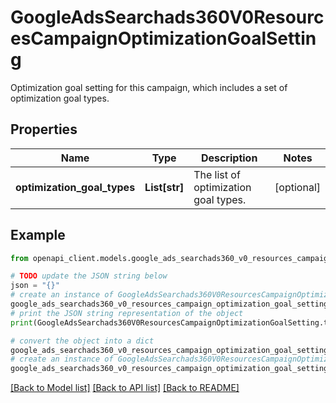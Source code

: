 # GoogleAdsSearchads360V0ResourcesCampaignOptimizationGoalSetting

Optimization goal setting for this campaign, which includes a set of optimization goal types.

## Properties

Name | Type | Description | Notes
------------ | ------------- | ------------- | -------------
**optimization_goal_types** | **List[str]** | The list of optimization goal types. | [optional] 

## Example

```python
from openapi_client.models.google_ads_searchads360_v0_resources_campaign_optimization_goal_setting import GoogleAdsSearchads360V0ResourcesCampaignOptimizationGoalSetting

# TODO update the JSON string below
json = "{}"
# create an instance of GoogleAdsSearchads360V0ResourcesCampaignOptimizationGoalSetting from a JSON string
google_ads_searchads360_v0_resources_campaign_optimization_goal_setting_instance = GoogleAdsSearchads360V0ResourcesCampaignOptimizationGoalSetting.from_json(json)
# print the JSON string representation of the object
print(GoogleAdsSearchads360V0ResourcesCampaignOptimizationGoalSetting.to_json())

# convert the object into a dict
google_ads_searchads360_v0_resources_campaign_optimization_goal_setting_dict = google_ads_searchads360_v0_resources_campaign_optimization_goal_setting_instance.to_dict()
# create an instance of GoogleAdsSearchads360V0ResourcesCampaignOptimizationGoalSetting from a dict
google_ads_searchads360_v0_resources_campaign_optimization_goal_setting_from_dict = GoogleAdsSearchads360V0ResourcesCampaignOptimizationGoalSetting.from_dict(google_ads_searchads360_v0_resources_campaign_optimization_goal_setting_dict)
```
[[Back to Model list]](../README.md#documentation-for-models) [[Back to API list]](../README.md#documentation-for-api-endpoints) [[Back to README]](../README.md)


